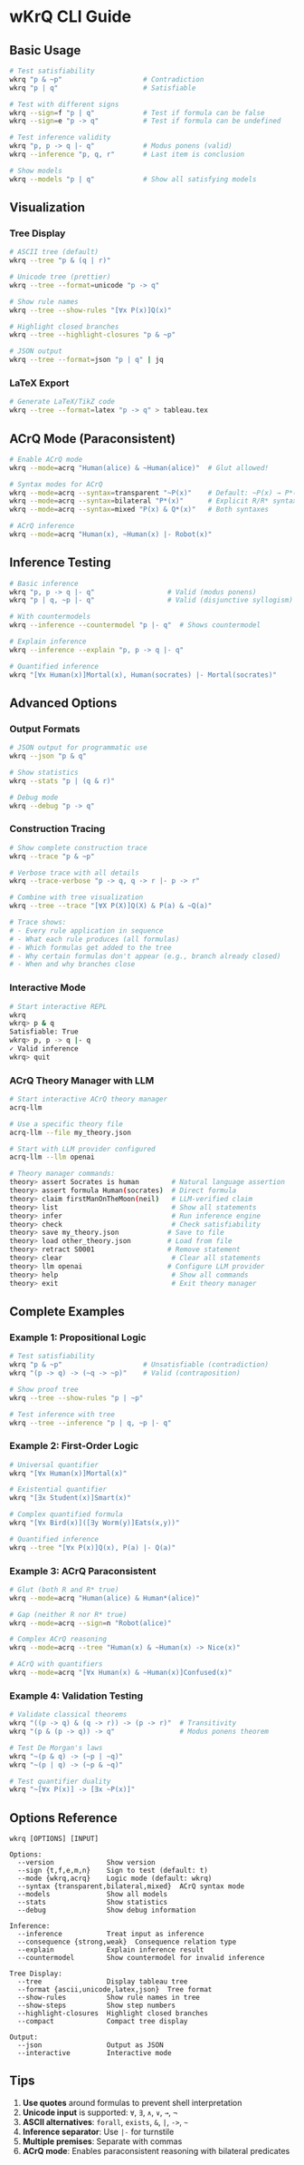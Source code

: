 # wKrQ CLI Guide

## Basic Usage

```bash
# Test satisfiability
wkrq "p & ~p"                    # Contradiction
wkrq "p | q"                     # Satisfiable

# Test with different signs
wkrq --sign=f "p | q"            # Test if formula can be false
wkrq --sign=e "p -> q"           # Test if formula can be undefined

# Test inference validity
wkrq "p, p -> q |- q"            # Modus ponens (valid)
wkrq --inference "p, q, r"       # Last item is conclusion

# Show models
wkrq --models "p | q"            # Show all satisfying models
```

## Visualization

### Tree Display
```bash
# ASCII tree (default)
wkrq --tree "p & (q | r)"

# Unicode tree (prettier)
wkrq --tree --format=unicode "p -> q"

# Show rule names
wkrq --tree --show-rules "[∀x P(x)]Q(x)"

# Highlight closed branches
wkrq --tree --highlight-closures "p & ~p"

# JSON output
wkrq --tree --format=json "p | q" | jq
```

### LaTeX Export
```bash
# Generate LaTeX/TikZ code
wkrq --tree --format=latex "p -> q" > tableau.tex
```

## ACrQ Mode (Paraconsistent)

```bash
# Enable ACrQ mode
wkrq --mode=acrq "Human(alice) & ~Human(alice)"  # Glut allowed!

# Syntax modes for ACrQ
wkrq --mode=acrq --syntax=transparent "~P(x)"    # Default: ~P(x) → P*(x)
wkrq --mode=acrq --syntax=bilateral "P*(x)"      # Explicit R/R* syntax
wkrq --mode=acrq --syntax=mixed "P(x) & Q*(x)"   # Both syntaxes

# ACrQ inference
wkrq --mode=acrq "Human(x), ~Human(x) |- Robot(x)"
```

## Inference Testing

```bash
# Basic inference
wkrq "p, p -> q |- q"                  # Valid (modus ponens)
wkrq "p | q, ~p |- q"                  # Valid (disjunctive syllogism)

# With countermodels
wkrq --inference --countermodel "p |- q"  # Shows countermodel

# Explain inference
wkrq --inference --explain "p, p -> q |- q"

# Quantified inference
wkrq "[∀x Human(x)]Mortal(x), Human(socrates) |- Mortal(socrates)"
```

## Advanced Options

### Output Formats
```bash
# JSON output for programmatic use
wkrq --json "p & q"

# Show statistics
wkrq --stats "p | (q & r)"

# Debug mode
wkrq --debug "p -> q"
```

### Construction Tracing
```bash
# Show complete construction trace
wkrq --trace "p & ~p"

# Verbose trace with all details
wkrq --trace-verbose "p -> q, q -> r |- p -> r"

# Combine with tree visualization
wkrq --tree --trace "[∀X P(X)]Q(X) & P(a) & ~Q(a)"

# Trace shows:
# - Every rule application in sequence
# - What each rule produces (all formulas)
# - Which formulas get added to the tree
# - Why certain formulas don't appear (e.g., branch already closed)
# - When and why branches close
```

### Interactive Mode
```bash
# Start interactive REPL
wkrq
wkrq> p & q
Satisfiable: True
wkrq> p, p -> q |- q
✓ Valid inference
wkrq> quit
```

### ACrQ Theory Manager with LLM
```bash
# Start interactive ACrQ theory manager
acrq-llm

# Use a specific theory file
acrq-llm --file my_theory.json

# Start with LLM provider configured
acrq-llm --llm openai

# Theory manager commands:
theory> assert Socrates is human        # Natural language assertion
theory> assert formula Human(socrates)  # Direct formula
theory> claim firstManOnTheMoon(neil)   # LLM-verified claim
theory> list                            # Show all statements
theory> infer                           # Run inference engine
theory> check                           # Check satisfiability
theory> save my_theory.json            # Save to file
theory> load other_theory.json         # Load from file
theory> retract S0001                  # Remove statement
theory> clear                           # Clear all statements
theory> llm openai                     # Configure LLM provider
theory> help                            # Show all commands
theory> exit                            # Exit theory manager
```

## Complete Examples

### Example 1: Propositional Logic
```bash
# Test satisfiability
wkrq "p & ~p"                    # Unsatisfiable (contradiction)
wkrq "(p -> q) -> (~q -> ~p)"    # Valid (contraposition)

# Show proof tree
wkrq --tree --show-rules "p | ~p"

# Test inference with tree
wkrq --tree --inference "p | q, ~p |- q"
```

### Example 2: First-Order Logic
```bash
# Universal quantifier
wkrq "[∀x Human(x)]Mortal(x)"

# Existential quantifier
wkrq "[∃x Student(x)]Smart(x)"

# Complex quantified formula
wkrq "[∀x Bird(x)]([∃y Worm(y)]Eats(x,y))"

# Quantified inference
wkrq --tree "[∀x P(x)]Q(x), P(a) |- Q(a)"
```

### Example 3: ACrQ Paraconsistent
```bash
# Glut (both R and R* true)
wkrq --mode=acrq "Human(alice) & Human*(alice)"

# Gap (neither R nor R* true)  
wkrq --mode=acrq --sign=n "Robot(alice)"

# Complex ACrQ reasoning
wkrq --mode=acrq --tree "Human(x) & ~Human(x) -> Nice(x)"

# ACrQ with quantifiers
wkrq --mode=acrq "[∀x Human(x) & ~Human(x)]Confused(x)"
```

### Example 4: Validation Testing
```bash
# Validate classical theorems
wkrq "((p -> q) & (q -> r)) -> (p -> r)"  # Transitivity
wkrq "(p & (p -> q)) -> q"                # Modus ponens theorem

# Test De Morgan's laws
wkrq "~(p & q) -> (~p | ~q)"
wkrq "~(p | q) -> (~p & ~q)"

# Test quantifier duality
wkrq "~[∀x P(x)] -> [∃x ~P(x)]"
```

## Options Reference

```
wkrq [OPTIONS] [INPUT]

Options:
  --version             Show version
  --sign {t,f,e,m,n}    Sign to test (default: t)
  --mode {wkrq,acrq}    Logic mode (default: wkrq)
  --syntax {transparent,bilateral,mixed}  ACrQ syntax mode
  --models              Show all models
  --stats               Show statistics
  --debug               Show debug information
  
Inference:
  --inference           Treat input as inference
  --consequence {strong,weak}  Consequence relation type
  --explain             Explain inference result
  --countermodel        Show countermodel for invalid inference
  
Tree Display:
  --tree                Display tableau tree
  --format {ascii,unicode,latex,json}  Tree format
  --show-rules          Show rule names in tree
  --show-steps          Show step numbers
  --highlight-closures  Highlight closed branches
  --compact             Compact tree display
  
Output:
  --json                Output as JSON
  --interactive         Interactive mode
```

## Tips

1. **Use quotes** around formulas to prevent shell interpretation
2. **Unicode input** is supported: `∀`, `∃`, `∧`, `∨`, `→`, `¬`
3. **ASCII alternatives**: `forall`, `exists`, `&`, `|`, `->`, `~`
4. **Inference separator**: Use `|-` for turnstile
5. **Multiple premises**: Separate with commas
6. **ACrQ mode**: Enables paraconsistent reasoning with bilateral predicates